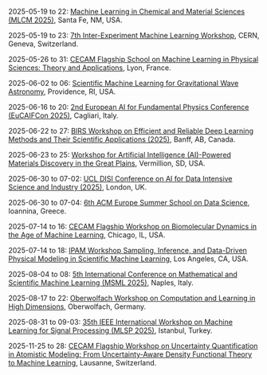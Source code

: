 2025-05-19 to 22: [Machine Learning in Chemical and Material Sciences (MLCM 2025)](https://web.cvent.com/event/d74fa979-47ee-4882-8618-7a5b22632953/summary/), Santa Fe, NM, USA.

2025-05-19 to 23: [7th Inter-Experiment Machine Learning Workshop](https://indico.cern.ch/event/1502120/), CERN, Geneva, Switzerland.

2025-05-26 to 31: [CECAM Flagship School on Machine Learning in Physical Sciences: Theory and Applications](https://cecam.org/workshop-details/machine-learning-in-physical-sciences-theory-and-applications-1449), Lyon, France.

2025-06-02 to 06: [Scientific Machine Learning for Gravitational Wave Astronomy](https://icerm.brown.edu/program/topical_workshop/tw-25-smlgwa), Providence, RI, USA.

2025-06-16 to 20: [2nd European AI for Fundamental Physics Conference (EuCAIFCon 2025)](https://agenda.infn.it/event/43565/), Cagliari, Italy.

2025-06-22 to 27: [BIRS Workshop on Efficient and Reliable Deep Learning Methods and Their Scientific Applications (2025)](https://birs.ca/events/2025/5-day-workshops/25w5382), Banff, AB, Canada.

2025-06-23 to 25: [Workshop for Artificial Intelligence (AI)-Powered Materials Discovery in the Great Plains](https://aimaterialsworkshop.org/event/1/), Vermillion, SD, USA.

2025-06-30 to 07-02: [UCL DISI Conference on AI for Data Intensive Science and Industry (2025)](https://www.ucl.ac.uk/data-intensive-science-industry/news/2024/dec/explore-future-ai-data-intensive-science-and-industry), London, UK.

2025-06-30 to 07-04: [6th ACM Europe Summer School on Data Science](https://europe.acm.org/seasonal-schools/data-science/2025), Ioannina, Greece.

2025-07-14 to 16: [CECAM Flagship Workshop on Biomolecular Dynamics in the Age of Machine Learning](https://cecam.org/workshop-details/biomolecular-dynamics-in-the-age-of-machine-learning-1442), Chicago, IL, USA.

2025-07-14 to 18: [IPAM Workshop Sampling, Inference, and Data-Driven Physical Modeling in Scientific Machine Learning](https://ipam.ucla.edu/programs/workshops/sampling-inference-and-data-driven-physical-modeling-in-scientific-machine-learning-2/), Los Angeles, CA, USA.

2025-08-04 to 08: [5th International Conference on Mathematical and Scientific Machine Learning (MSML 2025)](https://sites.google.com/view/msml2025/home), Naples, Italy.

2025-08-17 to 22: [Oberwolfach Workshop on Computation and Learning in High Dimensions](https://mfo.de/occasion/2534/www_view), Oberwolfach, Germany.

2025-08-31 to 09-03: [35th IEEE International Workshop on Machine Learning for Signal Processing (MLSP 2025)](https://2025.ieeemlsp.org/en/), Istanbul, Turkey.

2025-11-25 to 28: [CECAM Flagship Workshop on Uncertainty Quantification in Atomistic Modeling: From Uncertainty-Aware Density Functional Theory to Machine Learning](https://cecam.org/workshop-details/uncertainty-quantification-in-atomistic-modeling-from-uncertainty-aware-density-functional-theory-to-machine-learning-1380), Lausanne, Switzerland.

